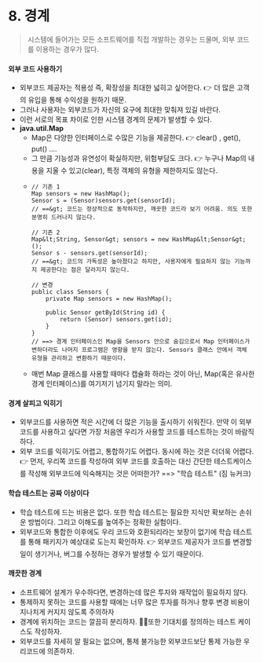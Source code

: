 # 8. 경계

> 시스템에 들어가는 모든 소프트웨어를 직접 개발하는 경우는 드물며, 외부 코드를 이용하는 경우가 많다.

#### 외부 코드 사용하기

* 외부코드 제공자는 적용성 즉, 확장성을 최대한 넓히고 싶어한다. 👉 더 많은 고객의 유입을 통해 수익성을 원하기 때문.
* 그러나 사용자는 외부코드가 자신의 요구에 최대한 맞춰져 있길 바란다.
* 이런 서로의 목표 차이로 인한 시스템 경계의 문제가 발생할 수 있다.
* **java.util.Map**
  * Map은 다양한 인터페이스로 수많은 기능을 제공한다. 👉 clear() , get(), put() ....
  * 그 만큼 기능성과 유연성이 확실하지만, 위험부담도 크다. 👉 누구나 Map의 내용을 지울 수 있고(clear), 특정 객체의 유형을 제한하지도 않는다.
  * ```
    // 기존 1
    Map sensors = new HashMap();
    Sensor s = (Sensor)sensors.get(sensorId);
    // ==&gt; 코드는 정상적으로 동작하지만, 깨끗한 코드라 보기 어려움. 의도 또한 분명히 드러나지 않는다.
    ​
    // 기존 2
    Map&lt;String, Sensor&gt; sensors = new HashMap&lt;Sensor&gt;();
    Sensor s - sensors.get(sensorId);
    // ==&gt; 코드의 가독성은 높아졌다고 하지만, 사용자에게 필요하지 않는 기능까지 제공한다는 점은 달라지지 않는다.
    ​
    // 변경
    public class Sensors {
        private Map sensors = new HashMap();
        
        public Sensor getById(String id) {
            return (Sensor) sensors.get(id);
        }
    }
    // ==> 경계 인터페이스인 Map을 Sensors 안으로 숨김으로서 Map 인터페이스가 변하더라도 나머지 프로그램은 영향을 받지 않는다. Sensors 클래스 안에서 객체 유형을 관리하고 변환하기 때문이다.
    ```
  * 매번 Map 클래스를 사용할 때마다 캡슐화 하라는 것이 아닌, Map(혹은 유사한 경계 인터페이스)를 여기저기 넘기지 말라는 의미.

#### 경계 살피고 익히기

* 외부코드를 사용하면 적은 시간에 더 많은 기능을 출시하기 쉬워진다. 만약 이 외부코드를 사용하고 싶다면 가장 처음엔 우리가 사용할 코드를 테스트하는 것이 바람직하다.
* 외부 코드를 익히기도 어렵고, 통합하기도 어렵다. 동시에 하는 것은 더더욱 어렵다. 👉 먼저, 우리쪽 코드를 작성하여 외부 코드를 호출하는 대신 간단한 테스트케이스를 작성해 외부코드에 익숙해지는 것은 어떠한가? ==> "학습 테스트" (짐 뉴커크)

#### 학습 테스트는 공짜 이상이다

* 학습 테스트에 드는 비용은 없다. 또한 학습 테스트는 필요한 지식만 확보하는 손쉬운 방법이다. 그리고 이해도를 높여주는 정확한 실험이다.
* 외부코드와 통합한 이후에도 우리 코드와 호환되리라는 보장이 없기에 학습 테스트를 통해 패키지가 예상대로 도는지 확인하자. 👉 외부코드 제공자가 코드를 변경할 일이 생기거나, 버그를 수정하는 경우가 발생할 수 있기 때문이다.

#### 깨끗한 경계

* 소프트웨어 설계가 우수하다면, 변경하는데 많은 투자와 재작업이 필요하지 않다.
* 통제하지 못하는 코드를 사용할 때에는 너무 많은 투자를 하거나 향후 변경 비용이 지나치게 커지지 않도록 주의하자
* 경계에 위치하는 코드는 깔끔히 분리하자. 또한 기대치를 정의하는 테스트 케이스도 작성하자.
* 외부코드를 자세히 알 필요는 없으며, 통제 불가능한 외부코드보단 통제 가능한 우리코드에 의존하자.
